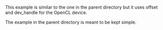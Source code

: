 <!---
 StarPU --- Runtime system for heterogeneous multicore architectures.

 Copyright (C) 2023-2025    University of Bordeaux, CNRS (LaBRI UMR 5800), Inria

 StarPU is free software; you can redistribute it and/or modify
 it under the terms of the GNU Lesser General Public License as published by
 the Free Software Foundation; either version 2.1 of the License, or (at
 your option) any later version.

 StarPU is distributed in the hope that it will be useful, but
 WITHOUT ANY WARRANTY; without even the implied warranty of
 MERCHANTABILITY or FITNESS FOR A PARTICULAR PURPOSE.

 See the GNU Lesser General Public License in COPYING.LGPL for more details.
-->

This example is similar to the one in the parent directory but it uses
offset and dev_handle for the OpenCL device.

The example in the parent directory is meant to be kept simple.
